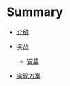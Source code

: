 # Summary

* [介绍](README.md)

* 实战
    * [安装](zh/docs/walkthroughs/install.md)

* [实现方案](zh/docs/principle.md)
